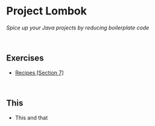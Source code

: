 # Project Lombok
*Spice up your Java projects by reducing boilerplate code*

<br>

## Exercises
* [Recipes [Section 7]](../07-spring-mvc-web-dev/exercises/recipes)

<br>

## This
* This and that